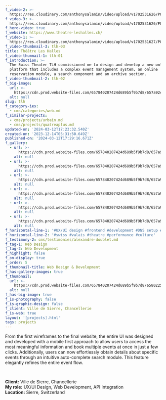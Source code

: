 ```yaml
---
f_video-2: >-
  https://res.cloudinary.com/anthonysalamin/video/upload/v1702531626/PORTFOLIO/tlh-02.mp4
f_video-3: >-
  https://res.cloudinary.com/anthonysalamin/video/upload/v1702531626/PORTFOLIO/tlh-03.mp4
f_hero-video: true
f_website: https://www.theatre-leshalles.ch/
f_video-1: >-
  https://res.cloudinary.com/anthonysalamin/video/upload/v1702531627/PORTFOLIO/tlh-01.mp4
f_video-thumbnail-3: tlh-03
title: Théâtre Les Halles
f_video-thumnail-1: tlh-01
f_introduction: >-
  The Swiss Theater TLH commissioned me to design and develop a new online
  platform that includes a complex event management system, an online
  reservation module, a search component and an archive section.
f_video-thumbnail-2: tlh-02
f_big-image:
  url: >-
    https://cdn.prod.website-files.com/657840207424d689b5f9b7d8/657a92c569fd531834f0a31b_tlh-03.avif
  alt: null
slug: tlh
f_category-ies:
  - cms/categories/web.md
f_similar-projects:
  - cms/projects/urbain.md
  - cms/projects/quatreaplus.md
updated-on: '2024-03-12T17:23:32.540Z'
created-on: '2023-12-14T05:31:50.649Z'
published-on: '2024-03-12T17:29:16.671Z'
f_gallery:
  - url: >-
      https://cdn.prod.website-files.com/657840207424d689b5f9b7d8/657a9359fb8e873a8db84107_tlh-01.avif
    alt: null
  - url: >-
      https://cdn.prod.website-files.com/657840207424d689b5f9b7d8/657a93577e45f45e4bd40a6c_tlh-02.avif
    alt: null
  - url: >-
      https://cdn.prod.website-files.com/657840207424d689b5f9b7d8/657a955f96fd7e48e0b2e5c6_tlh-03-nobg.avif
    alt: null
  - url: >-
      https://cdn.prod.website-files.com/657840207424d689b5f9b7d8/657a9358b11bb7f0639af2ad_tlh-04.avif
    alt: null
  - url: >-
      https://cdn.prod.website-files.com/657840207424d689b5f9b7d8/657a9358bbf0dcda52ff9ed6_tlh-05.avif
    alt: null
  - url: >-
      https://cdn.prod.website-files.com/657840207424d689b5f9b7d8/657a935779ebca1fed065ac4_tlh-06.avif
    alt: null
f_horizontal-line-1: '#UX/UI design #frontend #development #DNS setup #reservation #ticketing'
f_horizontal-line-2: '#swiss #valais #theatre #performance #culture'
f_testimony-2: cms/testimonies/alexandre-doublet.md
f_tag-1: Web Design
f_tag-2: Web Development
f_highlight: false
f_on-display: true
f_order: 5
f_thumbnail-title: Web Design & Development
f_has-gallery-images: true
f_thumbnail:
  url: >-
    https://cdn.prod.website-files.com/657840207424d689b5f9b7d8/658022515b17e17950015e8c_thumbnail.avif
  alt: null
f_has-big-image: true
f_is-photography: false
f_is-graphic-design: false
f_client: Ville de Sierre, Chancellerie
f_is-web: true
layout: '[projects].html'
tags: projects
---
```


From the first wireframes to the final website, the entire UI was designed and developed with a mobile first approach to allow users to access the most meaningful information and book multiple events at once in just a few clicks. Additionally, users can now effortlessly obtain details about specific events through an intuitive auto-complete search module. This feature elegantly refines the entire event flow.

‍

**Client:** Ville de Sierre, Chancellerie  
**My role:** UX/UI Design, Web Development, API Integration  
**Location:** Sierre, Switzerland
